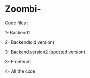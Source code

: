 # Zoombi-

Code files :

1- Backend1

2- Backend(old version)

3- Backend_version2 (updated version)

3- Frontend1

4- All the code
